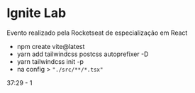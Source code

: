 # Ignite Lab
 Evento realizado pela Rocketseat de especialização em React


 * npm create vite@latest
 * yarn add tailwindcss postcss autoprefixer -D
  * yarn tailwindcss init -p
  * na config > `"./src/**/*.tsx"`

  37:29 - 1